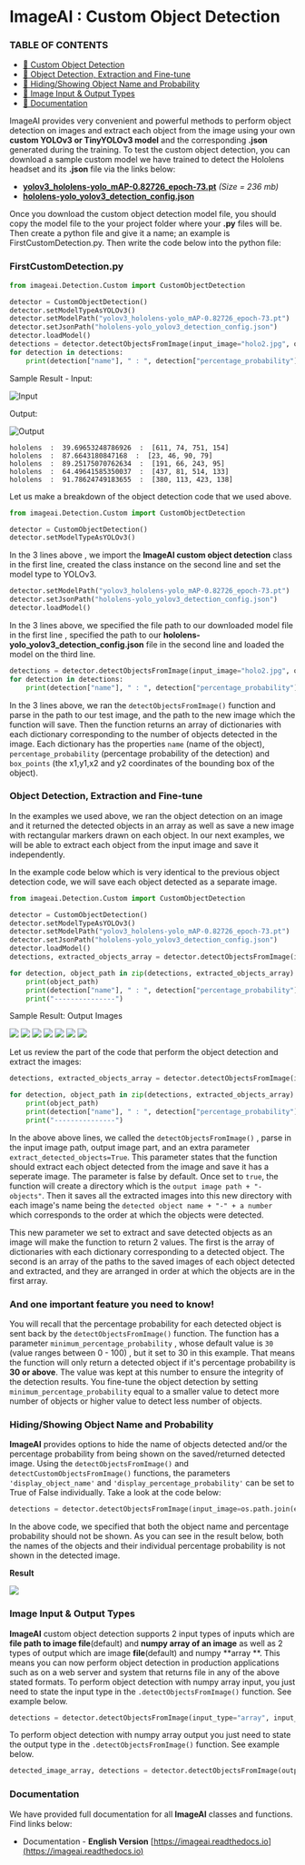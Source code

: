 # ImageAI : Custom Object Detection

### TABLE OF CONTENTS

- <a href="#customdetection" > :white_square_button: Custom Object Detection</a>
- <a href="#objectextraction" > :white_square_button: Object Detection, Extraction and Fine-tune</a>
- <a href="#hidingdetails" > :white_square_button: Hiding/Showing Object Name and Probability</a>
- <a href="#inputoutputtype" > :white_square_button: Image Input & Output Types</a>
- <a href="#documentation" > :white_square_button: Documentation</a>


ImageAI provides very convenient and powerful methods to perform object detection on images and extract each object from the image using your own **custom YOLOv3 or TinyYOLOv3 model** and the corresponding **.json** generated during the training. To test the custom object detection, you can download a sample custom model we have trained to detect the Hololens headset and its **.json** file via the links below:

* [**yolov3_hololens-yolo_mAP-0.82726_epoch-73.pt**](https://github.com/OlafenwaMoses/ImageAI/releases/download/3.0.0-pretrained/yolov3_hololens-yolo_mAP-0.82726_epoch-73.pt) _(Size = 236 mb)_
* [**hololens-yolo_yolov3_detection_config.json**](https://github.com/OlafenwaMoses/ImageAI/releases/download/3.0.0-pretrained/hololens-yolo_yolov3_detection_config.json)


 Once you download the custom object detection model file, you should copy the model file to the your project folder where your **.py** files will be.
 Then create a python file and give it a name; an example is FirstCustomDetection.py. Then write the code below into the python file: 

### FirstCustomDetection.py
<div id="customdetection" ></div>

```python
from imageai.Detection.Custom import CustomObjectDetection

detector = CustomObjectDetection()
detector.setModelTypeAsYOLOv3()
detector.setModelPath("yolov3_hololens-yolo_mAP-0.82726_epoch-73.pt")
detector.setJsonPath("hololens-yolo_yolov3_detection_config.json")
detector.loadModel()
detections = detector.detectObjectsFromImage(input_image="holo2.jpg", output_image_path="holo2-detected.jpg")
for detection in detections:
    print(detection["name"], " : ", detection["percentage_probability"], " : ", detection["box_points"])

```

Sample Result - Input:

![Input](../../../data-images/holo2.jpg)

  Output: 
  
![Output](../../../data-images/holo2-detected.jpg)
          
```
hololens  :  39.69653248786926  :  [611, 74, 751, 154]
hololens  :  87.6643180847168  :  [23, 46, 90, 79]
hololens  :  89.25175070762634  :  [191, 66, 243, 95]
hololens  :  64.49641585350037  :  [437, 81, 514, 133]
hololens  :  91.78624749183655  :  [380, 113, 423, 138]

```


Let us make a breakdown of the object detection code that we used above.

```python
from imageai.Detection.Custom import CustomObjectDetection

detector = CustomObjectDetection()
detector.setModelTypeAsYOLOv3()
```
 In the 3 lines above , we import the **ImageAI custom object detection** class in the first line, created the class instance on the second line and set the model type to YOLOv3.
 
```python
detector.setModelPath("yolov3_hololens-yolo_mAP-0.82726_epoch-73.pt")
detector.setJsonPath("hololens-yolo_yolov3_detection_config.json")
detector.loadModel()
```

  In the 3 lines above, we specified the file path to our downloaded model file in the first line , specified the path to our **hololens-yolo_yolov3_detection_config.json** file in the second line and loaded the model on the third line.

```python
detections = detector.detectObjectsFromImage(input_image="holo2.jpg", output_image_path="holo2-detected.jpg")
for detection in detections:
    print(detection["name"], " : ", detection["percentage_probability"], " : ", detection["box_points"])

```

In the 3 lines above, we ran the `detectObjectsFromImage()` function and parse in the path to our test image, and the path to the new
 image which the function will save. Then the function returns an array of dictionaries with each dictionary corresponding
 to the number of objects detected in the image. Each dictionary has the properties `name` (name of the object),
`percentage_probability` (percentage probability of the detection) and `box_points` (the x1,y1,x2 and y2 coordinates of the bounding box of the object). 




###  Object Detection, Extraction and Fine-tune
<div id="objectextraction" ></div>

In the examples we used above, we ran the object detection on an image and it
returned the detected objects in an array as well as save a new image with rectangular markers drawn on each object. In our next examples, we will be able to extract each object from the input image and save it independently.
  
  

In the example code below which is very identical to the previous object detection code, we will save each object detected as a separate image.

```python
from imageai.Detection.Custom import CustomObjectDetection

detector = CustomObjectDetection()
detector.setModelTypeAsYOLOv3()
detector.setModelPath("yolov3_hololens-yolo_mAP-0.82726_epoch-73.pt")
detector.setJsonPath("hololens-yolo_yolov3_detection_config.json") 
detector.loadModel()
detections, extracted_objects_array = detector.detectObjectsFromImage(input_image="holo2.jpg", output_image_path="holo2-detected.jpg", extract_detected_objects=True)

for detection, object_path in zip(detections, extracted_objects_array):
    print(object_path)
    print(detection["name"], " : ", detection["percentage_probability"], " : ", detection["box_points"])
    print("---------------")
```


Sample Result: Output Images
    
![](../../../data-images/holo2-detected-objects/hololens-1.jpg)
![](../../../data-images/holo2-detected-objects/hololens-2.jpg)
![](../../../data-images/holo2-detected-objects/hololens-3.jpg)
![](../../../data-images/holo2-detected-objects/hololens-4.jpg)
![](../../../data-images/holo2-detected-objects/hololens-5.jpg)
![](../../../data-images/holo2-detected-objects/hololens-6.jpg)
![](../../../data-images/holo2-detected-objects/hololens-7.jpg)




Let us review the part of the code that perform the object detection and extract the images:

```python
detections, extracted_objects_array = detector.detectObjectsFromImage(input_image="holo2.jpg", output_image_path="holo2-detected.jpg", extract_detected_objects=True)

for detection, object_path in zip(detections, extracted_objects_array):
    print(object_path)
    print(detection["name"], " : ", detection["percentage_probability"], " : ", detection["box_points"])
    print("---------------")
```

In the above above lines, we called the `detectObjectsFromImage()` , parse in the input image path, output image part, and an
extra parameter `extract_detected_objects=True`. This parameter states that the function should extract each object detected from the image
and save it has a seperate image. The parameter is false by default. Once set to `true`, the function will create a directory
 which is the `output image path + "-objects"`. Then it saves all the extracted images into this new directory with
  each image's name being the `detected object name + "-" + a number` which corresponds to the order at which the objects
  were detected.
  
This new parameter we set to extract and save detected objects as an image will make the function to return 2 values. The
 first is the array of dictionaries with each dictionary corresponding to a detected object. The second is an array of the paths
  to the saved images of each object detected and extracted, and they are arranged in order at which the objects are in the
  first array.

  

### And one important feature you need to know!

You will recall that the percentage probability
   for each detected object is sent back by the `detectObjectsFromImage()` function. The function has a parameter
   `minimum_percentage_probability` , whose default value is `30` (value ranges between 0 - 100) , but it set to 30 in this example. That means the function will only return a detected
    object if it's percentage probability is **30 or above**. The value was kept at this number to ensure the integrity of the
     detection results. You fine-tune the object
      detection by setting `minimum_percentage_probability` equal to a smaller value to detect more number of objects or higher value to detect less number of objects.




###  Hiding/Showing Object Name and Probability
<div id="hidingdetails"></div>

**ImageAI** provides options to hide the name of objects detected and/or the percentage probability from being shown on the saved/returned detected image. Using the `detectObjectsFromImage()` and `detectCustomObjectsFromImage()` functions, the parameters `'display_object_name'` and `'display_percentage_probability'`  can be set to True of False individually. Take a look at the code below: 
```python
detections = detector.detectObjectsFromImage(input_image=os.path.join(execution_path , "holo2.jpg"), output_image_path=os.path.join(execution_path , "holo2_nodetails.jpg"), minimum_percentage_probability=30, display_percentage_probability=False, display_object_name=False)
```

In the above code, we specified that both the object name and percentage probability should not be shown. As you can see in the result below, both the names of the objects and their individual percentage probability is not shown in the detected image. 

**Result**

![](../../../data-images/holo2-nodetails.jpg)


### Image Input & Output Types
<div id="inputoutputtype"></div>

**ImageAI** custom object detection supports 2 input types of inputs which are **file path to image file**(default) and **numpy array of an image**
as well as 2 types of output which are image **file**(default) and numpy **array **.
This means you can now perform object detection in production applications such as on a web server and system
 that returns file in any of the above stated formats.
 To perform object detection with numpy array input, you just need to state the input type
in the `.detectObjectsFromImage()` function. See example below.

```python
detections = detector.detectObjectsFromImage(input_type="array", input_image=image_array , output_image_path=os.path.join(execution_path , "holo2-detected.jpg")) # For numpy array input type
```
To perform object detection with numpy array output you just need to state the output type
in the `.detectObjectsFromImage()` function. See example below.

```python
detected_image_array, detections = detector.detectObjectsFromImage(output_type="array", input_image="holo2.jpg" ) # For numpy array output type
```



### Documentation
<div id="documentation" ></div>

We have provided full documentation for all **ImageAI** classes and functions. Find links below: 

* Documentation - **English Version**  [https://imageai.readthedocs.io](https://imageai.readthedocs.io)